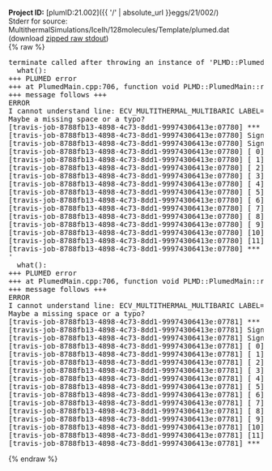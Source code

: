 **Project ID:** [plumID:21.002]({{ '/' | absolute_url }}eggs/21/002/)  
Stderr for source:  MultithermalSimulations/IceIh/128molecules/Template/plumed.dat   
(download [zipped raw stdout](plumed.dat.plumed.stdout.txt.zip))  
{% raw %}
<pre>
terminate called after throwing an instance of 'PLMD::Plumed::ExceptionError'
  what():  
+++ PLUMED error
+++ at PlumedMain.cpp:706, function void PLMD::PlumedMain::readInputWords(const std::vector<std::__cxx11::basic_string<char> >&)
+++ message follows +++
ERROR
I cannot understand line: ECV_MULTITHERMAL_MULTIBARIC LABEL=ecv ARG=energy,vol TEMP=225 MIN_TEMP=100 MAX_TEMP=350 PRESSURE=0.06022140857 MIN_PRESSURE=0.06022140857 MAX_PRESSURE=0.06022140857
Maybe a missing space or a typo?
[travis-job-8788fb13-4898-4c73-8dd1-99974306413e:07780] *** Process received signal ***
[travis-job-8788fb13-4898-4c73-8dd1-99974306413e:07780] Signal: Aborted (6)
[travis-job-8788fb13-4898-4c73-8dd1-99974306413e:07780] Signal code:  (-6)
[travis-job-8788fb13-4898-4c73-8dd1-99974306413e:07780] [ 0] /lib/x86_64-linux-gnu/libc.so.6(+0x354b0)[0x7fb352b034b0]
[travis-job-8788fb13-4898-4c73-8dd1-99974306413e:07780] [ 1] /lib/x86_64-linux-gnu/libc.so.6(gsignal+0x38)[0x7fb352b03428]
[travis-job-8788fb13-4898-4c73-8dd1-99974306413e:07780] [ 2] /lib/x86_64-linux-gnu/libc.so.6(abort+0x16a)[0x7fb352b0502a]
[travis-job-8788fb13-4898-4c73-8dd1-99974306413e:07780] [ 3] /usr/lib/x86_64-linux-gnu/libstdc++.so.6(_ZN9__gnu_cxx27__verbose_terminate_handlerEv+0x16d)[0x7fb35313d84d]
[travis-job-8788fb13-4898-4c73-8dd1-99974306413e:07780] [ 4] /usr/lib/x86_64-linux-gnu/libstdc++.so.6(+0x8d6b6)[0x7fb35313b6b6]
[travis-job-8788fb13-4898-4c73-8dd1-99974306413e:07780] [ 5] /usr/lib/x86_64-linux-gnu/libstdc++.so.6(+0x8d701)[0x7fb35313b701]
[travis-job-8788fb13-4898-4c73-8dd1-99974306413e:07780] [ 6] terminate called after throwing an instance of '/usr/lib/x86_64-linux-gnu/libstdc++.so.6(+0x8d919)[0x7fb35313b919]
[travis-job-8788fb13-4898-4c73-8dd1-99974306413e:07780] [ 7] plumed[0x40ec85]
[travis-job-8788fb13-4898-4c73-8dd1-99974306413e:07780] [ 8] plumed[0x40f082]
[travis-job-8788fb13-4898-4c73-8dd1-99974306413e:07780] [ 9] plumed[0x409fe0]
[travis-job-8788fb13-4898-4c73-8dd1-99974306413e:07780] [10] PLMD::Plumed::ExceptionError/lib/x86_64-linux-gnu/libc.so.6(__libc_start_main+0xf0)[0x7fb352aee830]
[travis-job-8788fb13-4898-4c73-8dd1-99974306413e:07780] [11] plumed[0x40a0a9]
[travis-job-8788fb13-4898-4c73-8dd1-99974306413e:07780] *** End of error message ***
'
  what():  
+++ PLUMED error
+++ at PlumedMain.cpp:706, function void PLMD::PlumedMain::readInputWords(const std::vector<std::__cxx11::basic_string<char> >&)
+++ message follows +++
ERROR
I cannot understand line: ECV_MULTITHERMAL_MULTIBARIC LABEL=ecv ARG=energy,vol TEMP=225 MIN_TEMP=100 MAX_TEMP=350 PRESSURE=0.06022140857 MIN_PRESSURE=0.06022140857 MAX_PRESSURE=0.06022140857
Maybe a missing space or a typo?
[travis-job-8788fb13-4898-4c73-8dd1-99974306413e:07781] *** Process received signal ***
[travis-job-8788fb13-4898-4c73-8dd1-99974306413e:07781] Signal: Aborted (6)
[travis-job-8788fb13-4898-4c73-8dd1-99974306413e:07781] Signal code:  (-6)
[travis-job-8788fb13-4898-4c73-8dd1-99974306413e:07781] [ 0] /lib/x86_64-linux-gnu/libc.so.6(+0x354b0)[0x7f3dbc0424b0]
[travis-job-8788fb13-4898-4c73-8dd1-99974306413e:07781] [ 1] /lib/x86_64-linux-gnu/libc.so.6(gsignal+0x38)[0x7f3dbc042428]
[travis-job-8788fb13-4898-4c73-8dd1-99974306413e:07781] [ 2] /lib/x86_64-linux-gnu/libc.so.6(abort+0x16a)[0x7f3dbc04402a]
[travis-job-8788fb13-4898-4c73-8dd1-99974306413e:07781] [ 3] /usr/lib/x86_64-linux-gnu/libstdc++.so.6(_ZN9__gnu_cxx27__verbose_terminate_handlerEv+0x16d)[0x7f3dbc67c84d]
[travis-job-8788fb13-4898-4c73-8dd1-99974306413e:07781] [ 4] /usr/lib/x86_64-linux-gnu/libstdc++.so.6(+0x8d6b6)[0x7f3dbc67a6b6]
[travis-job-8788fb13-4898-4c73-8dd1-99974306413e:07781] [ 5] /usr/lib/x86_64-linux-gnu/libstdc++.so.6(+0x8d701)[0x7f3dbc67a701]
[travis-job-8788fb13-4898-4c73-8dd1-99974306413e:07781] [ 6] /usr/lib/x86_64-linux-gnu/libstdc++.so.6(+0x8d919)[0x7f3dbc67a919]
[travis-job-8788fb13-4898-4c73-8dd1-99974306413e:07781] [ 7] plumed[0x40ec85]
[travis-job-8788fb13-4898-4c73-8dd1-99974306413e:07781] [ 8] plumed[0x40f082]
[travis-job-8788fb13-4898-4c73-8dd1-99974306413e:07781] [ 9] plumed[0x409fe0]
[travis-job-8788fb13-4898-4c73-8dd1-99974306413e:07781] [10] /lib/x86_64-linux-gnu/libc.so.6(__libc_start_main+0xf0)[0x7f3dbc02d830]
[travis-job-8788fb13-4898-4c73-8dd1-99974306413e:07781] [11] plumed[0x40a0a9]
[travis-job-8788fb13-4898-4c73-8dd1-99974306413e:07781] *** End of error message ***
</pre>
{% endraw %}
